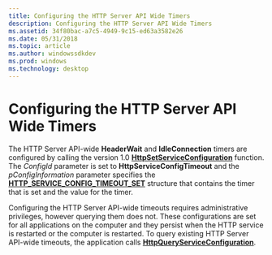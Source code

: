 ```yaml
---
title: Configuring the HTTP Server API Wide Timers
description: Configuring the HTTP Server API Wide Timers
ms.assetid: 34f80bac-a7c5-4949-9c15-ed63a3582e26
ms.date: 05/31/2018
ms.topic: article
ms.author: windowssdkdev
ms.prod: windows
ms.technology: desktop
---
```


# Configuring the HTTP Server API Wide Timers

The HTTP Server API-wide **HeaderWait** and **IdleConnection** timers are configured by calling the version 1.0 [**HttpSetServiceConfiguration**](/windows/win32/Http/nf-http-httpsetserviceconfiguration?branch=master) function. The *ConfigId* parameter is set to **HttpServiceConfigTimeout** and the *pConfigInformation* parameter specifies the [**HTTP\_SERVICE\_CONFIG\_TIMEOUT\_SET**](/windows/win32/Http/ns-http-_http_service_config_timeout_set?branch=master) structure that contains the timer that is set and the value for the timer.

Configuring the HTTP Server API-wide timeouts requires administrative privileges, however querying them does not. These configurations are set for all applications on the computer and they persist when the HTTP service is restarted or the computer is restarted. To query existing HTTP Server API-wide timeouts, the application calls [**HttpQueryServiceConfiguration**](/windows/win32/Http/nf-http-httpqueryserviceconfiguration?branch=master).

 

 




